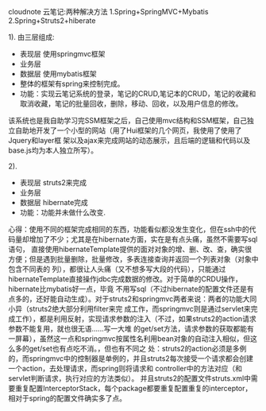 cloudnote 云笔记:两种解决方法 
1.Spring+SpringMVC+Mybatis 
2.Spring+Struts2+hiberate

1).
由三层组成:
- 表现层  使用springmvc框架
- 业务层
- 数据层  使用mybatis框架
- 整体的框架有spring来控制完成。
- 功能：实现云笔记系统的登录，笔记的CRUD,笔记本的CRUD，笔记的收藏和取消收藏，笔记的批量回收，删除，移动、回收，以及用户信息的修改。

该系统也是我自助学习完SSM框架之后，自己使用mvc结构和SSM框架，自己独立自助地开发了一个小型的网站（用了Hui框架的几个网页，我使用了使用了Jquery和layer框
架以及ajax来完成网站的动态展示，且后端的逻辑和代码以及base.js均为本人独立所写）。

2).
- 表现层  struts2来完成
- 业务层 
- 数据层 hibernate完成
- 功能：功能并未做什么改变.

心得：使用不同的框架完成相同的东西，功能看似都没发生变化，但在ssh中的代码量却增加了不少；尤其是在hibernate方面，实在是有点头痛，虽然不需要写sql语句，
直接使用hibernateTemplate提供的面对对象的增、删、改、查，确实很方便；但是遇到批量删除，批量修改，多表连接查询并返回一个列表对象（对象中包含不同表的
列），都很让人头痛（又不想多写大段的代码），只能通过hibernateTemplate直接操作jdbc完成数据的修改。对于简单的CRDU操作，hibernate比mybatis好一点，毕竟
不用写sql（不过hibernate的配置文件还是有点多的，还好能自动生成）。对于struts2和springmvc两者来说：两者的功能大同小异（struts2绝大部分利用filter来完
成工作，而springmvc则是通过servlet来完成工作），都是利用反射，实现请求参数的注入（不过，如果struts2的action请求参数不能复用，就也很无语......写一大堆
的get/set方法，请求参数的获取都能有一屏幕），虽然这一点和springmvc按属性名利用bean对象的自动注入相似，但这么多的get/set也有点吃不消。，但也有不同之
处：struts2的action必须是多例的，而springmvc中的控制器是单例的，并且struts2每次接受一个请求都会创建一个action，去处理请求，而spring则将请求和
controller中的方法对应（和servlet判断请求，执行对应的方法类似）。
并且struts2的配置文件struts.xml中需要重复配置InterceptorStack，每个package都要重复配置重复的interceptor，相对于spring的配置文件确实多了点。
